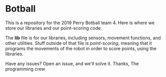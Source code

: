 # Botball
This is a repository for the 2019 Perry Botball team 4.
Here is where we store our libraries and our point-scoring code.

The **lib** file is for our libraries, including sensors, movement functions, and other utilities.
Stuff outside of that file is *point-scoring*, meaning that it programs the movements of the robot in order to score points, using the libraries.

Have any issues? Open an issue, and we'll solve it.
Thanks,
The programming crew
